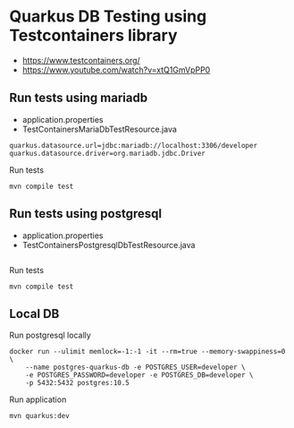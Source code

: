# Quarkus DB Testing using Testcontainers library

- https://www.testcontainers.org/
- https://www.youtube.com/watch?v=xtQ1GmVpPP0

## Run tests using mariadb

- application.properties
- TestContainersMariaDbTestResource.java

```
quarkus.datasource.url=jdbc:mariadb://localhost:3306/developer
quarkus.datasource.driver=org.mariadb.jdbc.Driver
```

Run tests

```
mvn compile test
```

## Run tests using postgresql

- application.properties
- TestContainersPostgresqlDbTestResource.java

```

```

Run tests

```
mvn compile test
```

## Local DB

Run postgresql locally

```
docker run --ulimit memlock=-1:-1 -it --rm=true --memory-swappiness=0 \
    --name postgres-quarkus-db -e POSTGRES_USER=developer \
    -e POSTGRES_PASSWORD=developer -e POSTGRES_DB=developer \
    -p 5432:5432 postgres:10.5
```

Run application

```
mvn quarkus:dev
```

